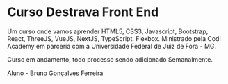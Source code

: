 # Curso Destrava Front End 

Um curso onde vamos aprender HTML5, CSS3, Javascript, Bootstrap, React, ThreeJS, VueJS, NextJS, TypeScript, Flexbox. Ministrado pela Codi Academy em parceria com a Universidade Federal de Juiz de Fora - MG.

Curso em andamento, todo processo sendo adicionado Semanalmente.

Aluno - Bruno Gonçalves Ferreira
